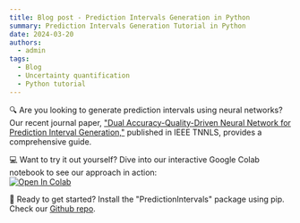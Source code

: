 ```yaml
---
title: Blog post - Prediction Intervals Generation in Python
summary: Prediction Intervals Generation Tutorial in Python
date: 2024-03-20
authors:
  - admin
tags:
  - Blog
  - Uncertainty quantification
  - Python tutorial
---
```


🔍 Are you looking to generate prediction intervals using neural networks? Our recent journal paper, 
["Dual Accuracy-Quality-Driven Neural Network for Prediction Interval Generation,"](/publication/morales-dual-2023) published in IEEE TNNLS, provides a comprehensive guide.

💻 Want to try it out yourself? Dive into our interactive Google Colab notebook to see our approach in action:  
[![Open In Colab](https://colab.research.google.com/assets/colab-badge.svg)](https://colab.research.google.com/github/NISL-MSU/PredictionIntervals/blob/master/DualAQD_PredictionIntervals.ipynb)
 
🚀 Ready to get started? Install the "PredictionIntervals" package using pip. Check our [Github repo](https://github.com/NISL-MSU/PredictionIntervals).